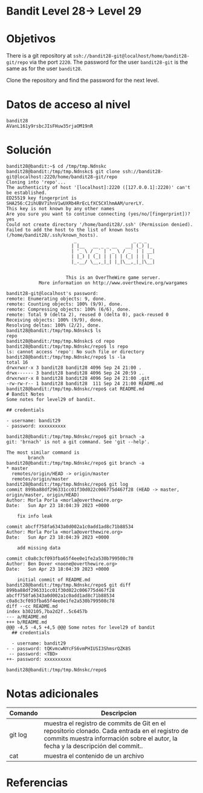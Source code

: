 # Bandit Level 28→ Level 29

# Objetivos
There is a git repository at `ssh://bandit28-git@localhost/home/bandit28-git/repo` via the port `2220`. The password for the user `bandit28-git` is the same as for the user `bandit28`.

Clone the repository and find the password for the next level.

# Datos de acceso al nivel
```bach
bandit28
AVanL161y9rsbcJIsFHuw35rjaOM19nR
```
# Solución
```
bandit28@bandit:~$ cd /tmp/tmp.Ndnskc
bandit28@bandit:/tmp/tmp.Ndnskc$ git clone ssh://bandit28-git@localhost:2220/home/bandit28-git/repo
Cloning into 'repo'...
The authenticity of host '[localhost]:2220 ([127.0.0.1]:2220)' can't be established.
ED25519 key fingerprint is SHA256:C2ihUBV7ihnV1wUXRb4RrEcLfXC5CXlhmAAM/urerLY.
This key is not known by any other names
Are you sure you want to continue connecting (yes/no/[fingerprint])? yes
Could not create directory '/home/bandit28/.ssh' (Permission denied).
Failed to add the host to the list of known hosts (/home/bandit28/.ssh/known_hosts).
                         _                     _ _ _
                        | |__   __ _ _ __   __| (_) |_
                        | '_ \ / _` | '_ \ / _` | | __|
                        | |_) | (_| | | | | (_| | | |_
                        |_.__/ \__,_|_| |_|\__,_|_|\__|


                      This is an OverTheWire game server.
            More information on http://www.overthewire.org/wargames

bandit28-git@localhost's password:
remote: Enumerating objects: 9, done.
remote: Counting objects: 100% (9/9), done.
remote: Compressing objects: 100% (6/6), done.
remote: Total 9 (delta 2), reused 0 (delta 0), pack-reused 0
Receiving objects: 100% (9/9), done.
Resolving deltas: 100% (2/2), done.
bandit28@bandit:/tmp/tmp.Ndnskc$ ls
repo
bandit28@bandit:/tmp/tmp.Ndnskc$ cd repo
bandit28@bandit:/tmp/tmp.Ndnskc/repo$ ls repo
ls: cannot access 'repo': No such file or directory
bandit28@bandit:/tmp/tmp.Ndnskc/repo$ ls -la
total 16
drwxrwxr-x 3 bandit28 bandit28 4096 Sep 24 21:00 .
drwx------ 3 bandit28 bandit28 4096 Sep 24 20:59 ..
drwxrwxr-x 8 bandit28 bandit28 4096 Sep 24 21:00 .git
-rw-rw-r-- 1 bandit28 bandit28  111 Sep 24 21:00 README.md
bandit28@bandit:/tmp/tmp.Ndnskc/repo$ cat README.md
# Bandit Notes
Some notes for level29 of bandit.

## credentials

- username: bandit29
- password: xxxxxxxxxx

bandit28@bandit:/tmp/tmp.Ndnskc/repo$ git brnach -a
git: 'brnach' is not a git command. See 'git --help'.

The most similar command is
        branch
bandit28@bandit:/tmp/tmp.Ndnskc/repo$ git branch -a
* master
  remotes/origin/HEAD -> origin/master
  remotes/origin/master
bandit28@bandit:/tmp/tmp.Ndnskc/repo$ git log
commit 899ba88df296331cc01f30d022c006775d467f28 (HEAD -> master, origin/master, origin/HEAD)
Author: Morla Porla <morla@overthewire.org>
Date:   Sun Apr 23 18:04:39 2023 +0000

    fix info leak

commit abcff758fa6343a0d002a1c0add1ad8c71b88534
Author: Morla Porla <morla@overthewire.org>
Date:   Sun Apr 23 18:04:39 2023 +0000

    add missing data

commit c0a8c3cf093fba65f4ee0e1fe2a530b799508c78
Author: Ben Dover <noone@overthewire.org>
Date:   Sun Apr 23 18:04:39 2023 +0000

    initial commit of README.md
bandit28@bandit:/tmp/tmp.Ndnskc/repo$ git diff 899ba88df296331cc01f30d022c006775d467f28 abcff758fa6343a0d002a1c0add1ad8c71b88534 c0a8c3cf093fba65f4ee0e1fe2a530b799508c78
diff --cc README.md
index b302105,7ba2d2f..5c6457b
--- a/README.md
+++ b/README.md
@@@ -4,5 -4,5 +4,5 @@@ Some notes for level29 of bandit
  ## credentials

  - username: bandit29
- - password: tQKvmcwNYcFS6vmPHIUSI3ShmsrQZK8S
 -- password: <TBD>
++- password: xxxxxxxxxx

bandit28@bandit:/tmp/tmp.Ndnskc/repo$

```


# Notas adicionales
|Comando|Descripcion|
|---|---|
|git log |muestra el registro de commits de Git en el repositorio clonado. Cada entrada en el registro de commits muestra información sobre el autor, la fecha y la descripción del commit..
|cat|muestra el contenido de un archivo|


# Referencias
